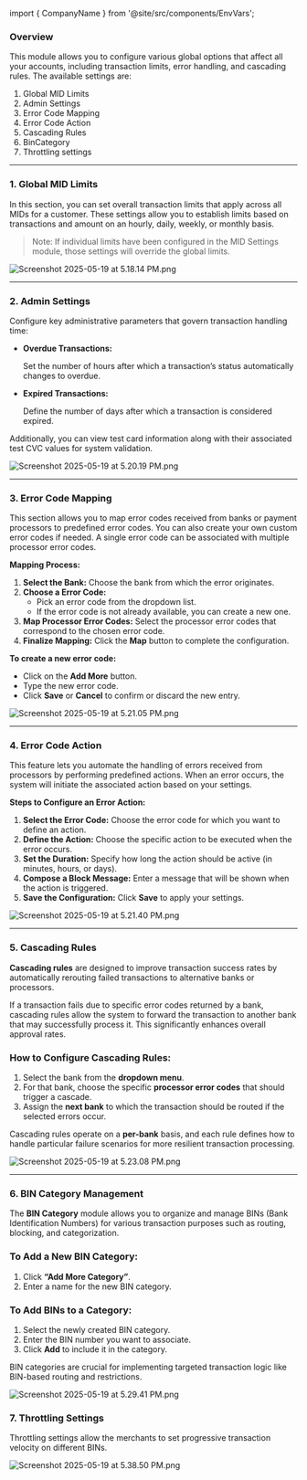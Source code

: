 import { CompanyName } from '@site/src/components/EnvVars';

### Overview

This module allows you to configure various global options that affect all your accounts, including transaction limits, error handling, and cascading rules. The available settings are:

1. Global MID Limits
2. Admin Settings
3. Error Code Mapping
4. Error Code Action
5. Cascading Rules
6. BinCategory
7. Throttling settings

---

### 1. Global MID Limits

In this section, you can set overall transaction limits that apply across all MIDs for a customer. These settings allow you to establish limits based on transactions and amount on an hourly, daily, weekly, or monthly basis.

> Note: If individual limits have been configured in the MID Settings module, those settings will override the global limits.
> 

![Screenshot 2025-05-19 at 5.18.14 PM.png](/img/Screenshot_2025-05-19_at_5.18.14_PM.png)

---

### 2. Admin Settings

Configure key administrative parameters that govern transaction handling time:

- **Overdue Transactions:**
    
    Set the number of hours after which a transaction’s status automatically changes to overdue.
    
- **Expired Transactions:**
    
    Define the number of days after which a transaction is considered expired.
    

Additionally, you can view test card information along with their associated test CVC values for system validation.

![Screenshot 2025-05-19 at 5.20.19 PM.png](/img/Screenshot_2025-05-19_at_5.20.19_PM.png)

---

### 3. Error Code Mapping

This section allows you to map error codes received from banks or payment processors to predefined <CompanyName/> error codes. You can also create your own custom error codes if needed. A single <CompanyName/> error code can be associated with multiple processor error codes.

**Mapping Process:**

1. **Select the Bank:** Choose the bank from which the error originates.
2. **Choose a <CompanyName/> Error Code:**
    - Pick an error code from the dropdown list.
    - If the error code is not already available, you can create a new one.
3. **Map Processor Error Codes:** Select the processor error codes that correspond to the chosen <CompanyName/> error code.
4. **Finalize Mapping:** Click the **Map** button to complete the configuration.

**To create a new <CompanyName/> error code:**

- Click on the **Add More** button.
- Type the new error code.
- Click **Save** or **Cancel** to confirm or discard the new entry.

![Screenshot 2025-05-19 at 5.21.05 PM.png](/img/Screenshot_2025-05-19_at_5.21.05_PM.png)

---

### 4. Error Code Action

This feature lets you automate the handling of errors received from processors by performing predefined actions. When an error occurs, the system will initiate the associated action based on your settings.

**Steps to Configure an Error Action:**

1. **Select the Error Code:** Choose the <CompanyName/> error code for which you want to define an action.
2. **Define the Action:** Choose the specific action to be executed when the error occurs.
3. **Set the Duration:** Specify how long the action should be active (in minutes, hours, or days).
4. **Compose a Block Message:** Enter a message that will be shown when the action is triggered.
5. **Save the Configuration:** Click **Save** to apply your settings.

![Screenshot 2025-05-19 at 5.21.40 PM.png](/img/Screenshot_2025-05-19_at_5.21.40_PM.png)

---

### **5. Cascading Rules**

**Cascading rules** are designed to improve transaction success rates by automatically rerouting failed transactions to alternative banks or processors.

If a transaction fails due to specific error codes returned by a bank, cascading rules allow the system to forward the transaction to another bank that may successfully process it. This significantly enhances overall approval rates.

### **How to Configure Cascading Rules:**

1. Select the bank from the **dropdown menu**.
2. For that bank, choose the specific **processor error codes** that should trigger a cascade.
3. Assign the **next bank** to which the transaction should be routed if the selected errors occur.

Cascading rules operate on a **per-bank** basis, and each rule defines how to handle particular failure scenarios for more resilient transaction processing.

![Screenshot 2025-05-19 at 5.23.08 PM.png](/img/Screenshot_2025-05-19_at_5.23.08_PM.png)

---

### **6. BIN Category Management**

The **BIN Category** module allows you to organize and manage BINs (Bank Identification Numbers) for various transaction purposes such as routing, blocking, and categorization.

### **To Add a New BIN Category:**

1. Click **“Add More Category”**.
2. Enter a name for the new BIN category.

### **To Add BINs to a Category:**

1. Select the newly created BIN category.
2. Enter the BIN number you want to associate.
3. Click **Add** to include it in the category.

BIN categories are crucial for implementing targeted transaction logic like BIN-based routing and restrictions.

![Screenshot 2025-05-19 at 5.29.41 PM.png](/img/Screenshot_2025-05-19_at_5.29.41_PM.png)

### 7. Throttling Settings

Throttling settings allow the merchants to set progressive transaction velocity on different BINs.

![Screenshot 2025-05-19 at 5.38.50 PM.png](/img/Screenshot_2025-05-19_at_5.38.50_PM.png)